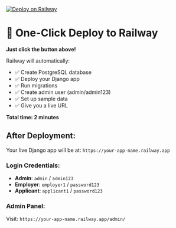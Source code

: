 [![Deploy on Railway](https://railway.app/button.svg)](https://railway.app/template/cQNQrW?referralCode=bonus)

# 🚀 One-Click Deploy to Railway

**Just click the button above!** 

Railway will automatically:
- ✅ Create PostgreSQL database
- ✅ Deploy your Django app
- ✅ Run migrations  
- ✅ Create admin user (admin/admin123)
- ✅ Set up sample data
- ✅ Give you a live URL

**Total time: 2 minutes**

## After Deployment:
Your live Django app will be at: `https://your-app-name.railway.app`

### Login Credentials:
- **Admin**: `admin` / `admin123` 
- **Employer**: `employer1` / `password123`
- **Applicant**: `applicant1` / `password123`

### Admin Panel:
Visit: `https://your-app-name.railway.app/admin/`
